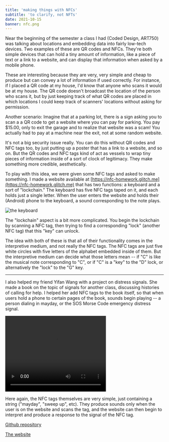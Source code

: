 ```yaml
---
title: 'making things with NFCs'
subtitle: 'to clarify, not NFTs'
date: 2021-10-15
banner: nfc.png
---
```


Near the beginning of the semester a class I had (Coded Design,
ART750) was talking about locations and embedding data into fairly
low-tech devices. Two examples of these are QR codes and NFCs. They're
both simple devices that can hold a tiny amount of information, like a
piece of text or a link to a website, and can display that information
when asked by a mobile phone.

These are interesting because they are very, very simple and cheap to
produce but can convey a lot of information if used correctly. For
instance, if I placed a QR code at my house, I'd know that anyone who
scans it would be at my house. The QR code doesn't broadcast the
location of the person who scans it, but by just keeping track of what
QR codes are placed in which locations I could keep track of scanners'
locations without asking for permission.

Another scenario: Imagine that at a parking lot, there is a sign
asking you to scan a a QR code to get a website where you can pay for
parking. You pay $15.00, only to exit the garage and to realize that
website was a scam! You actually had to pay at a machine near the
exit, not at some random website.

It's not a big security issue really. You can do this without QR codes
and NFC tags too, by just putting up a poster that has a link to a
website, and so on. But the QR codes and NFC tags kind of act as
vessels to wrap tiny pieces of information inside of a sort of clock
of legitimacy. They make something more credible, aesthetically.

To play with this idea, we were given some NFC tags and asked to make
something. I made a website available at
[https://nfc-homework.glitch.me](https://nfc-homework.glitch.me) that
has two functions: a keyboard and a sort of "lockchain." The keyboard
has five NFC tags taped on it, and each holds just a single letter.
When the user enters the website and holds their (Android) phone to
the keyboard, a sound corresponding to the note plays.

![the keyboard](nfc.png)

The "lockchain" aspect is a bit more complicated. You begin the
lockchain by scanning a NFC tag, then trying to find a corresponding
"lock" (another NFC tag) that this "key" can unlock.

The idea with both of these is that all of their functionality comes
in the interpretive medium, and not really the NFC tags. The NFC tags
are just five white circles with five letters of the alphabet embedded
inside of them. But the interpretive medium can decide what those
letters mean -- if "C" is like the musical note corresponding to "C",
or if "C" is a "key" to the "D" lock, or alternatively the "lock" to
the "G" key.

---

I also helped my friend Yifan Wang with a project on distress signals.
She made a book on the topic of signals for another class, discussing
histories of calling for help. I helped her add NFC tags to the book
itself, so that when users hold a phone to certain pages of the book,
sounds begin playing -- a person dialing in mayday, or the SOS Morse
Code emergency distress signal.

<video width="320" height="240" controls>
  <source src={Video} type="video/mp4" />
</video>

Here again, the NFC tags themselves are very simple, just containing a
string ("mayday", "sweep up", etc). They produce sounds only when the
user is on the website and scans the tag, and the website can then
begin to interpret and produce a response to the signal of the NFC
tag.

[Github repository](https://github.com/18kimn/distress-signals)

[The website](https://distres-signals.org)
